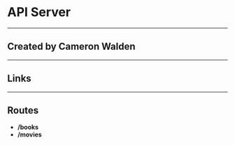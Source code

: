 # API Server

***

## Created by Cameron Walden

***

## Links

***

## Routes

- **/books**
- **/movies**
